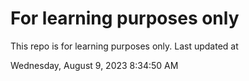 # For learning purposes only
This repo is for learning purposes only.
Last updated at

Wednesday, August 9, 2023 8:34:50 AM

